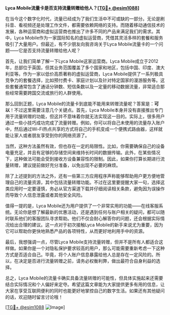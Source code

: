 **Lyca Mobile流量卡是否支持流量转赠给他人？[[TG💪+ @esim1088](https://t.me/s/esim1088)]**

在当今这个数字化时代，流量已经成为了我们生活中不可或缺的一部分。无论是刷抖音、看视频还是处理工作文件，都需要依赖网络的支持。而随着移动通信技术的发展，各种运营商和虚拟运营商也推出了许多不同的产品来满足我们的需求。其中，Lyca Mobile作为一家国际知名的虚拟运营商，凭借其灵活多样的套餐和服务吸引了大量用户。但最近，有不少朋友向我咨询关于Lyca Mobile流量卡的一个问题——它是否支持流量转赠给他人呢？

首先，让我们简单了解一下Lyca Mobile这家运营商。Lyca Mobile成立于2012年，总部位于英国，但其业务范围覆盖了多个国家和地区，包括中国、印度、澳大利亚等。作为一家以低价高质著称的虚拟运营商，Lyca Mobile提供了一系列极具竞争力的套餐选择，比如预付费卡、家庭计划以及针对特定国家的漫游服务等。这些套餐通常包含了通话分钟数、短信条数以及一定量的移动数据流量，非常适合那些经常需要跨国交流或旅行的人群使用。

那么回到正题，Lyca Mobile的流量卡到底能不能用来转赠流量呢？答案是：**可以**！不过这里需要注意几个关键点。首先，Lyca Mobile本身并没有直接推出专门用于流量转赠的功能，但这并不意味着你就无法实现这一目的。实际上，很多用户通过一些小技巧成功完成了流量转赠。例如，你可以将自己未使用的流量存入账户中，然后通过Wi-Fi热点共享的方式将自己的手机变成一个便携式路由器，这样就能让家人或者朋友享受到你的网络资源了。

当然，这种方法虽然有效，但也存在一定的局限性。比如，你需要确保自己的设备电量充足，并且有足够的存储空间来维持长时间的数据传输。此外，在某些情况下，这种做法可能会受到接收方设备兼容性的限制。因此，如果你打算长期进行流量转赠，建议提前做好充分准备，以免出现不必要的麻烦。

除了上述提到的方法之外，还有一些第三方应用程序声称能够帮助用户更方便地管理自己的流量资源，其中包括流量转赠功能。不过在这里要提醒大家一句，选择这类应用时一定要谨慎，务必从官方渠道下载并仔细阅读相关条款，避免因为误操作而导致个人信息泄露或者其他安全风险。

值得一提的是，Lyca Mobile还为用户提供了一个非常实用的功能——在线客服系统。无论你是想了解最新的优惠活动，还是遇到任何与账户相关的疑问，都可以随时联系他们的客服团队寻求帮助。他们不仅会耐心解答你的问题，还会根据实际情况给出合理的建议。这一点对于初次接触Lyca Mobile的新手来说尤为重要，因为它可以帮助你更快地熟悉产品的各项特性，从而更好地利用手中的资源。

最后，我想强调一点，尽管Lyca Mobile支持流量转赠，但并不是所有人都适合这样做。如果你是一个对隐私保护要求较高的用户，那么可能需要重新考虑一下这种方式是否适合自己。毕竟，将个人账户信息暴露给他人总是存在一定风险的。所以，在决定是否进行流量转赠之前，请务必权衡利弊，做出最符合自身利益的选择。

总之，Lyca Mobile的流量卡确实具备流量转赠的可能性，但具体实施起来还需要结合实际情况和个人偏好来定夺。希望这篇文章能为大家提供更多有用的信息，让大家在享受互联网便利的同时也能更好地掌控自己的数字生活。如果还有其他疑问的话，欢迎随时留言讨论哦！

[[TG💪+ @esim1088](https://t.me/s/esim1088) ![Image](https://i.postimg.cc/4NQfJmqS/Snipaste-2025-05-13-00-14-12.png)]